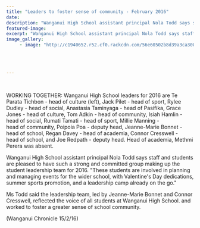 ```yaml
---
title: "Leaders to foster sense of community - February 2016"
date: 
description: "Wanganui High School assistant principal Nola Todd says staff and students are pleased to have such a strong and committed group making up the student leadership team for 2016."
featured-image: 
excerpt: "Wanganui High School assistant principal Nola Todd says staff and students are pleased to have such a strong and committed group making up the student leadership team for 2016."
image_gallery:
	 - image: "http://c1940652.r52.cf0.rackcdn.com/56e60502b8d39a3ca3001e6a/WHS-Maori-leaders-2016.jpg"
	
	
	
	
---
```


<p>&nbsp;</p>
<p>WORKING TOGETHER: Wanganui High School leaders for 2016 are Te Parata Tichbon - head&nbsp;of&nbsp;culture (left), Jack Pilet - head&nbsp;of&nbsp;sport, Rylee Dudley - head&nbsp;of&nbsp;social, Anastasia Taminyaga - head of&nbsp;Pasifika, Grace Jones - head&nbsp;of&nbsp;culture, Tom Adkin - head&nbsp;of&nbsp;community, Isiah Hamlin - head&nbsp;of&nbsp;social, Rumati Tamati - head&nbsp;of&nbsp;sport, Millie Manning - head&nbsp;of&nbsp;community, Poipoia Poa - deputy head, Jeanne-Marie Bonnet - head&nbsp;of&nbsp;school, Regan Davey - head&nbsp;of&nbsp;academia, Connor Cresswell - head&nbsp;of&nbsp;school, and Joe Redpath - deputy head. Head&nbsp;of&nbsp;academia, Methmi Perera was absent.&nbsp;</p>
<p>Wanganui High School assistant principal Nola Todd says staff and students are pleased&nbsp;to&nbsp;have such a strong and committed group making up the student leadership team for 2016. "These students are involved in planning and managing events for the wider school, with Valentine's Day dedications, summer sports promotion, and a leadership camp already on the go."</p>
<p>Ms Todd said the leadership team, led by Jeanne-Marie Bonnet and Connor Cresswell, reflected the voice&nbsp;of&nbsp;all students at Wanganui High School. and worked&nbsp;to&nbsp;foster&nbsp;a greater&nbsp;sense&nbsp;of&nbsp;school community.</p>
<p>(Wanganui Chronicle 15/2/16)</p>
<p>&nbsp;</p>

